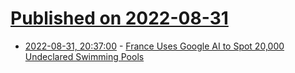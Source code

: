 # [Published on 2022-08-31](index.md)

* [2022-08-31, 20:37:00](https://soylentnews.org/article.pl?sid=22/08/31/030205&from=rss) - [France Uses Google AI to Spot 20,000 Undeclared Swimming Pools](https://soylentnews.org/article.pl?sid=22/08/31/030205&from=rss)
